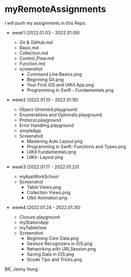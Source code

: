 # myRemoteAssignments
I will push my assignments in this Repo.

- week1 (2022.01.03 - 2022.01.09)
    - Git & GitHub.md
    - Basic.md
    - Collection.md
    - Control_Flow.md
    - Function.md
    - screenshot
        - Command Line Basics.png
        - Beginning Git.png
        - Your First iOS and UIKit App.png
        - Programming in Swift - Fundamentals.png

- week2 (2022.01.10 - 2022.01.16)
    - Object-Oriented.playground
    - Enumerations and Optionals.playground
    - Protocol.playground
    - Error Handling.playground
    - simpleApp
    - Screenshot
        - Mastering Auto Layout.png
        - Programming in Swift- Functions and Types.png
        - UIKit Fundamentals.png
        - UIKit- Layout.png

- week3 (2022.01.17 - 2022.01.23)
    - myAppWorkSchool
    - Screenshot
        - Table Views.png
        - Collection Views.png
        - UIkit Animation.png

- week4 (2022.01.24 - 2022.01.30)
    - Closure.playground
    - myStationApp
    - myTableView
    - Screenshot
        - Beginning Core Data.png
        - Gesture Recognizers in iOS.png
        - Networking with URLSession.png
        - Saving Data in iOS.png
        - Xcode Tips and Tricks.png


BR,
Jenny Hung
